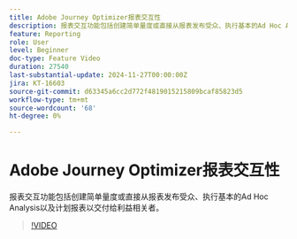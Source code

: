 ```yaml
---
title: Adobe Journey Optimizer报表交互性
description: 报表交互功能包括创建简单量度或直接从报表发布受众、执行基本的Ad Hoc Analysis以及计划报表以交付给利益相关者。
feature: Reporting
role: User
level: Beginner
doc-type: Feature Video
duration: 27540
last-substantial-update: 2024-11-27T00:00:00Z
jira: KT-16603
source-git-commit: d63345a6cc2d772f4819015215809bcaf85823d5
workflow-type: tm+mt
source-wordcount: '68'
ht-degree: 0%

---
```



# Adobe Journey Optimizer报表交互性

报表交互功能包括创建简单量度或直接从报表发布受众、执行基本的Ad Hoc Analysis以及计划报表以交付给利益相关者。

>[!VIDEO](https://video.tv.adobe.com/v/3440615/?learn=on)

